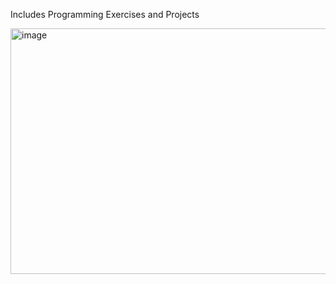 Includes Programming Exercises and Projects

<img width="965" height="393" alt="image" src="https://github.com/user-attachments/assets/f17ce3e3-c039-46df-86c4-36c25920cb70" />
